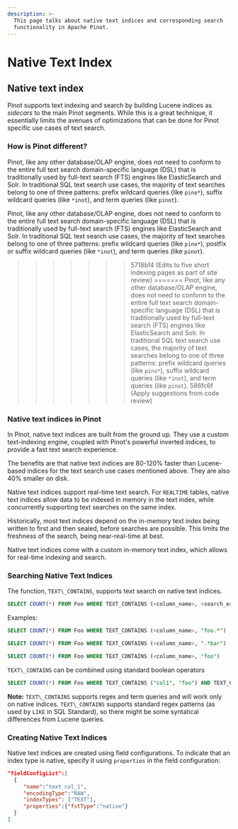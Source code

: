 ```yaml
---
description: >-
  This page talks about native text indices and corresponding search
  functionality in Apache Pinot.
---
```


# Native Text Index

## Native text index

Pinot supports text indexing and search by building Lucene indices as _sidecars_ to the main Pinot segments. While this is a great technique, it essentially limits the avenues of optimizations that can be done for Pinot specific use cases of text search.

### How is Pinot different?

Pinot, like any other database/OLAP engine, does not need to conform to the entire full text search domain-specific language (DSL) that is traditionally used by full-text search (FTS) engines like ElasticSearch and Solr. In traditional SQL text search use cases, the majority of text searches belong to one of three patterns: prefix wildcard queries (like `pino*`), suffix wildcard queries (like `*inot`), and term queries (like `pinot`).

Pinot, like any other database/OLAP engine, does not need to conform to the entire full text search domain-specific language (DSL) that is traditionally used by full-text search (FTS) engines like ElasticSearch and Solr. In traditional SQL text search use cases, the majority of text searches belong to one of three patterns: prefix wildcard queries (like `pino*`), postfix or suffix wildcard queries (like `*inot`), and term queries (like `pinot`).

> > > > > > > 5718bf4 (Edits to five short indexing pages as part of site review) ======= Pinot, like any other database/OLAP engine, does not need to conform to the entire full text search domain-specific language (DSL) that is traditionally used by full-text search (FTS) engines like ElasticSearch and Solr. In traditional SQL text search use cases, the majority of text searches belong to one of three patterns: prefix wildcard queries (like `pino*`), suffix wildcard queries (like `*inot`), and term queries (like `pinot`). 586fc6f (Apply suggestions from code review)

### Native text indices in Pinot

In Pinot, native text indices are built from the ground up. They use a custom text-indexing engine, coupled with Pinot's powerful inverted indices, to provide a fast text search experience.

The benefits are that native text indices are 80-120% faster than Lucene-based indices for the text search use cases mentioned above. They are also 40% smaller on disk.

Native text indices support real-time text search. For `REALTIME` tables, native text indices allow data to be indexed in memory in the text index, while concurrently supporting text searches on the same index.

Historically, most text indices depend on the in-memory text index being written to first and then sealed, before searches are possible. This limits the freshness of the search, being near-real-time at best.

Native text indices come with a custom in-memory text index, which allows for real-time indexing and search.

### Searching Native Text Indices

The function, `TEXT\_CONTAINS`, supports text search on native text indices.

```sql
SELECT COUNT(*) FROM Foo WHERE TEXT_CONTAINS (<column_name>, <search_expression>)
```

Examples:

```sql
SELECT COUNT(*) FROM Foo WHERE TEXT_CONTAINS (<column_name>, "foo.*")
```

```sql
SELECT COUNT(*) FROM Foo WHERE TEXT_CONTAINS (<column_name>, ".*bar")
```

```sql
SELECT COUNT(*) FROM Foo WHERE TEXT_CONTAINS (<column_name>, "foo")
```

`TEXT\_CONTAINS` can be combined using standard boolean operators

```sql
SELECT COUNT(*) FROM Foo WHERE TEXT_CONTAINS ("col1", "foo") AND TEXT_CONTAINS ("col2", "bar")
```

**Note:** `TEXT\_CONTAINS` supports regex and term queries and will work only on native indices. `TEXT\_CONTAINS` supports standard regex patterns (as used by `LIKE` in SQL Standard), so there might be some syntatical differences from Lucene queries.

### Creating Native Text Indices

Native text indices are created using field configurations. To indicate that an index type is native, specify it using `properties` in the field configuration:

```json
"fieldConfigList":[
  {
     "name":"text_col_1",
     "encodingType":"RAW",
     "indexTypes": ["TEXT"],
     "properties":{"fstType":"native"}
  }
]
```
